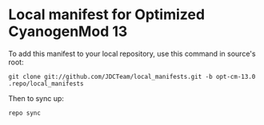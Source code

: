 Local manifest for Optimized CyanogenMod 13
==============

To add this manifest to your local repository, use this command in source's root:

    git clone git://github.com/JDCTeam/local_manifests.git -b opt-cm-13.0 .repo/local_manifests

Then to sync up:

    repo sync
